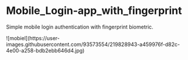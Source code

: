 # Mobile_Login-app_with_fingerprint


Simple mobile login authentication with fingerprint biometric.

<div>
  ![mobiel](https://user-images.githubusercontent.com/93573554/219828943-a459976f-d82c-4e00-a258-bdb2ebb646d4.jpg)
</div>


